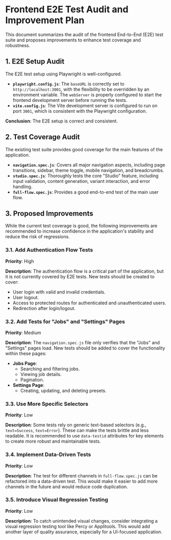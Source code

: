 # Frontend E2E Test Audit and Improvement Plan

This document summarizes the audit of the frontend End-to-End (E2E) test suite and proposes improvements to enhance test coverage and robustness.

## 1. E2E Setup Audit

The E2E test setup using Playwright is well-configured.

- **`playwright.config.js`**: The `baseURL` is correctly set to `http://localhost:3001`, with the flexibility to be overridden by an environment variable. The `webServer` is properly configured to start the frontend development server before running the tests.
- **`vite.config.js`**: The Vite development server is configured to run on port `3001`, which is consistent with the Playwright configuration.

**Conclusion**: The E2E setup is correct and consistent.

## 2. Test Coverage Audit

The existing test suite provides good coverage for the main features of the application.

- **`navigation.spec.js`**: Covers all major navigation aspects, including page transitions, sidebar, theme toggle, mobile navigation, and breadcrumbs.
- **`studio.spec.js`**: Thoroughly tests the core "Studio" feature, including input validation, content generation, variant interaction, and error handling.
- **`full-flow.spec.js`**: Provides a good end-to-end test of the main user flow.

## 3. Proposed Improvements

While the current test coverage is good, the following improvements are recommended to increase confidence in the application's stability and reduce the risk of regressions.

### 3.1. Add Authentication Flow Tests

**Priority**: High

**Description**: The authentication flow is a critical part of the application, but it is not currently covered by E2E tests. New tests should be created to cover:
- User login with valid and invalid credentials.
- User logout.
- Access to protected routes for authenticated and unauthenticated users.
- Redirection after login/logout.

### 3.2. Add Tests for "Jobs" and "Settings" Pages

**Priority**: Medium

**Description**: The `navigation.spec.js` file only verifies that the "Jobs" and "Settings" pages load. New tests should be added to cover the functionality within these pages:

- **Jobs Page**:
  - Searching and filtering jobs.
  - Viewing job details.
  - Pagination.
- **Settings Page**:
  - Creating, updating, and deleting presets.

### 3.3. Use More Specific Selectors

**Priority**: Low

**Description**: Some tests rely on generic text-based selectors (e.g., `text=Success`, `text=Error`). These can make the tests brittle and less readable. It is recommended to use `data-testid` attributes for key elements to create more robust and maintainable tests.

### 3.4. Implement Data-Driven Tests

**Priority**: Low

**Description**: The test for different channels in `full-flow.spec.js` can be refactored into a data-driven test. This would make it easier to add more channels in the future and would reduce code duplication.

### 3.5. Introduce Visual Regression Testing

**Priority**: Low

**Description**: To catch unintended visual changes, consider integrating a visual regression testing tool like Percy or Applitools. This would add another layer of quality assurance, especially for a UI-focused application.
